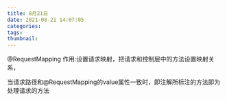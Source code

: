 ```yaml
---
title: 8月21日
date: 2021-08-21 14:07:05
categories:
tags:
thumbnail:
---
```


@RequestMapping
作用:设置请求映射，把请求和控制层中的方法设置映射关系，

当请求路径和@RequestMapping的value属性一致时，即注解所标注的方法即为处理请求的方法


